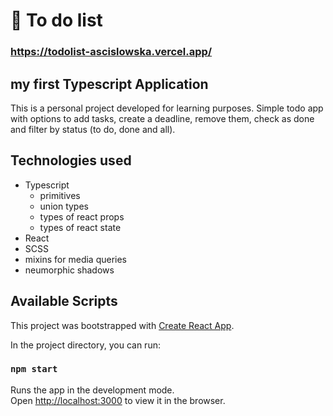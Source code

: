 # :date: To do list

### https://todolist-ascislowska.vercel.app/

## my first Typescript Application

This is a personal project developed for learning purposes. Simple todo app with options to add tasks, create a deadline, remove them, check as done and filter by status (to do, done and all).

## Technologies used

- Typescript
  - primitives
  - union types
  - types of react props
  - types of react state
- React
- SCSS
- mixins for media queries
- neumorphic shadows

## Available Scripts

This project was bootstrapped with [Create React App](https://github.com/facebook/create-react-app).

In the project directory, you can run:

### `npm start`

Runs the app in the development mode.\
Open [http://localhost:3000](http://localhost:3000) to view it in the browser.
